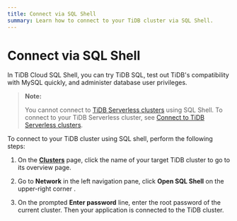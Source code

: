 ```yaml
---
title: Connect via SQL Shell
summary: Learn how to connect to your TiDB cluster via SQL Shell.
---
```


# Connect via SQL Shell

In TiDB Cloud SQL Shell, you can try TiDB SQL, test out TiDB's compatibility with MySQL quickly, and administer database user privileges.

> **Note:**
>
> You cannot connect to [TiDB Serverless clusters](/tidb-cloud/select-cluster-tier.md#tidb-serverless) using SQL Shell. To connect to your TiDB Serverless cluster, see [Connect to TiDB Serverless clusters](/tidb-cloud/connect-to-tidb-cluster-serverless.md).

To connect to your TiDB cluster using SQL shell, perform the following steps:

1. On the [**Clusters**](https://tidbcloud.com/console/clusters) page, click the name of your target TiDB cluster to go to its overview page.

2. Go to **Network** in the left navigation pane, click **Open SQL Shell** on the upper-right corner .

3. On the prompted **Enter password** line, enter the root password of the current cluster. Then your application is connected to the TiDB cluster.
